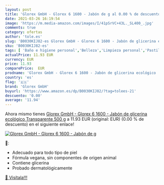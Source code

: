 ```yaml
---
layout: post
title: 'Glorex GmbH - Glorex 6 1600 - Jabón de g al 0.00 % de descuento'
date: 2021-03-26 16:19:54
image: 'https://m.media-amazon.com/images/I/41pSrVC+43L._SL400_.jpg'
comments: true
category: ofertas
author: 'tole.es'
slug: 'B0030KIJ82-es Glorex GmbH - Glorex 6 1600 - Jabón de glicerina ecológico...'
sku: 'B0030KIJ82-es'
tags: [ 'Baño e higiene personal','Belleza','Limpieza personal','Pastillas de jabón y jabón líquido para manos','glorex gmbh','jabón', ]
actualPrice: 11.93 EUR
currency: EUR
price: 11.93
comparePrice:  EUR
prodname: 'Glorex GmbH - Glorex 6 1600 - Jabón de glicerina ecológico  Transparente  500 g'
country: 'es'
flag: '🇪🇸'
brand: 'Glorex GmbH'
buyurl: 'https://www.amazon.es/dp/B0030KIJ82/?tag=tolees-21'
descuento: '0.00'
average: '11.94'
---
```


Ahora mismo tienes [Glorex GmbH - Glorex 6 1600 - Jabón de glicerina ecológico  Transparente  500 g](https://www.amazon.es/dp/B0030KIJ82/?tag=tolees-21) a 11.93 EUR (original:  EUR) (0.00 %  de descuento) en el siguiente enlace!

[![Glorex GmbH - Glorex 6 1600 - Jabón de g](https://m.media-amazon.com/images/I/41pSrVC+43L._SL400_.jpg)](https://www.amazon.es/dp/B0030KIJ82/?tag=tolees-21)

🔎:

- Adecuado para todo tipo de piel
- Fórmula vegana, sin componentes de origen animal
- Contiene glicerina
- Probado dermatológicamente

[🛒 Visítala!!!](https://www.amazon.es/dp/B0030KIJ82/?tag=tolees-21)
